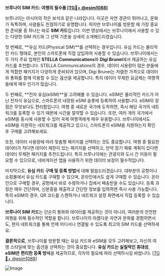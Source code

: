 **브루나이 SIM 카드: 여행의 필수품 [[TG💪+ @esim1088](https://t.me/s/esim1088)]**

브루나이는 아시아의 작은 보석과 같은 나라입니다. 이곳은 자연 경관이 뛰어나고, 문화가 독특하며, 사람들도 친절하기로 유명합니다. 하지만 브루나이를 방문할 때 가장 중요한 준비물 중 하나는 바로 **SIM 카드**입니다. 이번 영상에서는 브루나이에서 사용할 수 있는 다양한 SIM 카드와 그 선택 기준을 상세히 소개해드리겠습니다.

첫 번째로, **유심 카드(Physical SIM)**를 선택하는 경우입니다. 유심 카드는 물리적인 카드 형태로, 본인의 스마트폰에 직접 삽입하여 사용할 수 있습니다. 브루나이에서는 두 가지 주요 업체인 **STELLA Communications**와 **Digi Brunei**에서 제공하는 유심 카드를 추천합니다. STELLA Communications의 경우, 데이터 사용량이 많은 분들에게 적합한 패키지가 다양하게 준비되어 있으며, Digi Brunei는 저렴한 가격으로 데이터와 통화를 함께 이용할 수 있는 옵션을 제공합니다. 특히 데이터 무제한 요금제는 여행객들에게 매우 인기가 많습니다.

두 번째로, **전자 유심(eSIM)**을 고려해볼 수 있습니다. eSIM은 물리적인 카드가 아닌 전자식 유심으로, 스마트폰의 내장된 eSIM 슬롯에 등록하여 사용합니다. eSIM의 장점은 무엇보다도 편리함입니다. 여행 중 새로운 국가에 도착하면, 즉시 해당 국가의 네트워크를 등록할 수 있기 때문에 시간을 절약할 수 있습니다. 또한, 여러 개의 국가에서 eSIM을 동시에 사용할 수 있어 국제 여행객에게 매우 유용합니다. 브루나이에서도 eSIM을 지원하는 네트워크를 제공하고 있으니, 스마트폰이 eSIM을 지원하는지 확인 후 구매를 고려해보세요.

또한, 데이터 사용량에 따라 맞춤형 패키지를 선택하는 것도 중요합니다. 여행 중 필요한 데이터가 적다면 데이터 제한이 있는 패키지를 선택하고, 만약 장기 체류 계획이 있다면 데이터 무제한 패키지를 추천드립니다. 특히 브루나이에는 관광지와 도시 간 이동이 필요할 수 있으므로, 네비게이션 앱을 사용하기 위한 데이터 보장이 필수적입니다.

마지막으로, **유심 카드 구매 및 등록 방법**에 대해 말씀드리겠습니다. 대부분의 공항이나 쇼핑몰에서 유심 카드를 구매할 수 있으며, 온라인에서도 쉽게 구매할 수 있습니다. 온라인으로 구매할 경우, 공항에서 바로 수령하거나 집에서 배송받을 수도 있습니다. 등록 과정은 매우 간단하며, 신분증을 제출하고 간단한 정보를 입력하면 즉시 사용 가능합니다. 특히 eSIM의 경우, QR 코드를 스캔하거나 네트워크 설정 화면에서 직접 등록할 수 있습니다.

**브루나이 SIM 카드**는 단순히 통화와 데이터를 제공하는 것이 아니라, 여러분의 안전한 여행을 위해 필수적인 역할을 합니다. 브루나이의 아름다운 자연과 문화를 경험하면서도, 현지 네트워크를 통해 언제 어디서나 연결될 수 있도록 최고의 SIM 카드를 선택하세요.

**결론적으로**, 브루나이를 방문할 때는 유심 카드와 eSIM을 모두 고려해보고, 자신의 여행 스타일에 맞는 옵션을 선택하는 것이 중요합니다. **유심 카드는 실질적인 휴대성**, **eSIM은 편리한 등록 방식**을 제공하므로, 각자의 필요에 따라 선택하시길 바랍니다. [[TG💪+ @esim1088](https://t.me/s/esim1088)]

![Image](https://i.postimg.cc/Y0z9fWf4/image.png)